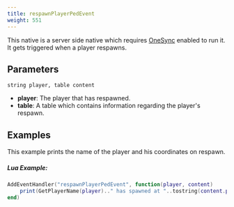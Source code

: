 ```yaml
---
title: respawnPlayerPedEvent
weight: 551
---
```


This native is a server side native which requires [OneSync](https://forum.cfx.re/t/the-onesync-eap-and-you/165931) enabled to run it. It gets triggered when a player respawns.

Parameters
----------

```
string player, table content
```

- **player**: The player that has respawned.
- **table**: A table which contains information regarding the player's respawn.

Examples
--------
This example prints the name of the player and his coordinates on respawn.
##### Lua Example:
```lua
AddEventHandler("respawnPlayerPedEvent", function(player, content)
	print(GetPlayerName(player).." has spawned at "..tostring(content.posX)..", "..tostring(content.posY)..", "..tostring(content.posZ))
end)
```
